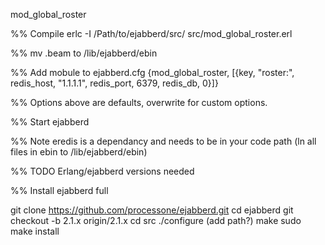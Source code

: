 mod_global_roster

%% Compile
erlc -I /Path/to/ejabberd/src/ src/mod_global_roster.erl

%% mv .beam to /lib/ejabberd/ebin

%% Add mobule to ejabberd.cfg
  {mod_global_roster, [{key, "roster:", redis_host, "1.1.1.1", redis_port, 6379, redis_db, 0}]}

%% Options above are defaults, overwrite for custom options.

%% Start ejabberd

%% Note eredis is a dependancy and needs to be in your code path (ln all files in ebin to /lib/ejabberd/ebin)

%% TODO Erlang/ejabberd versions needed

%% Install ejabberd full

git clone https://github.com/processone/ejabberd.git
cd ejabberd
git checkout -b 2.1.x origin/2.1.x
cd src
./configure (add path?)
make
sudo make install
